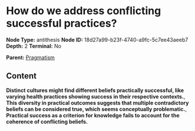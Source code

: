 # How do we address conflicting successful practices?

**Node Type:** antithesis
**Node ID:** 18d27a99-b23f-4740-a9fc-5c7ee43aeeb7
**Depth:** 2
**Terminal:** No

**Parent:** [Pragmatism](pragmatism.md)

## Content

**Distinct cultures might find different beliefs practically successful, like varying health practices showing success in their respective contexts.**, **This diversity in practical outcomes suggests that multiple contradictory beliefs can be considered true, which seems conceptually problematic.**, **Practical success as a criterion for knowledge fails to account for the coherence of conflicting beliefs.**
